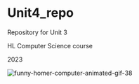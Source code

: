 # Unit4_repo

Repository for Unit 3

HL Computer Science course

2023

![funny-homer-computer-animated-gif-38](https://user-images.githubusercontent.com/111761417/231021945-cad5e446-7e46-42bb-ac53-f2d676ea1172.gif)
